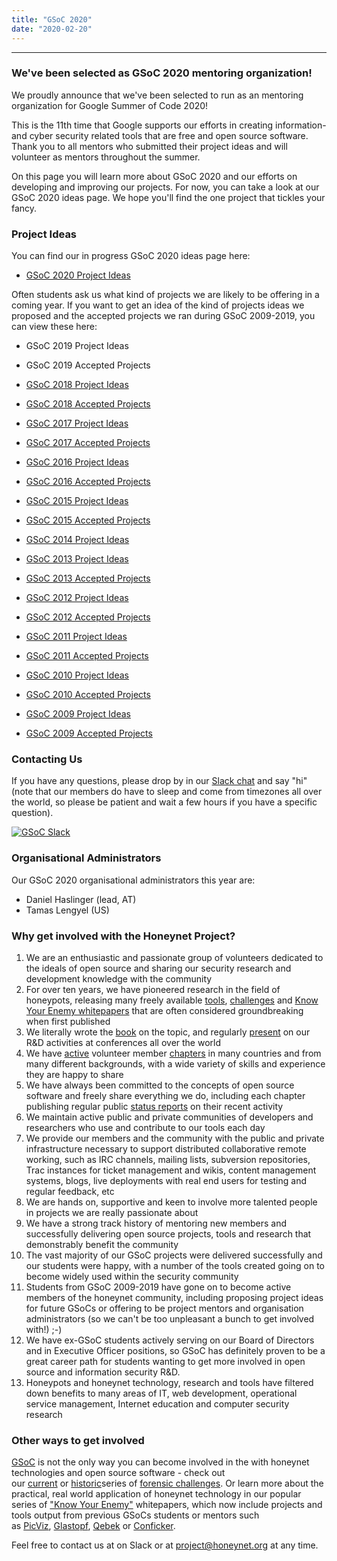 ```yaml
---
title: "GSoC 2020"
date: "2020-02-20"
---
```


* * *

### We've been selected as GSoC 2020 mentoring organization!

We proudly announce that we've been selected to run as an mentoring organization for Google Summer of Code 2020!

This is the 11th time that Google supports our efforts in creating information- and cyber security related tools that are free and open source software. Thank you to all mentors who submitted their project ideas and will volunteer as mentors throughout the summer.

On this page you will learn more about GSoC 2020 and our efforts on developing and improving our projects. For now, you can take a look at our GSoC 2020 ideas page. We hope you'll find the one project that tickles your fancy.

### Project Ideas

You can find our in progress GSoC 2020 ideas page here:

- [GSoC 2020 Project Ideas](//www.honeynet.org/gsoc/gsoc-2020/google-summer-of-code-2020-project-ideas/)

Often students ask us what kind of projects we are likely to be offering in a coming year. If you want to get an idea of the kind of projects ideas we proposed and the accepted projects we ran during GSoC 2009-2019, you can view these here:

- GSoC 2019 Project Ideas
- GSoC 2019 Accepted Projects  
    
- [GSoC 2018 Project Ideas](//www.honeynet.org/gsoc/gsoc2018/ideas/)
- [GSoC 2018 Accepted Projects](//www.honeynet.org/gsoc2018/slots)  
    
- [GSoC 2017 Project Ideas](/gsoc/gsoc2017/ideas/)
- [GSoC 2017 Accepted Projects](//www.honeynet.org/gsoc2017/slots)  
    
- [GSoC 2016 Project Ideas](/gsoc/gsoc2016/ideas/)
- [GSoC 2016 Accepted Projects](//www.honeynet.org/gsoc2016/slots)  
    
- [GSoC 2015 Project Ideas](/gsoc/gsoc2015/ideas/)
- [GSoC 2015 Accepted Projects](//www.honeynet.org/gsoc2015/slots)  
    
- [GSoC 2014 Project Ideas](/gsoc/gsoc2014/ideas/)  
    
- [GSoC 2013 Project Ideas](/gsoc/gsoc2013/ideas/)
- [GSoC 2013 Accepted Projects](//www.honeynet.org/gsoc2013/slots)  
    
- [GSoC 2012 Project Ideas](/gsoc/gsoc-2012/ideas/)
- [GSoC 2012 Accepted Projects](//www.honeynet.org/gsoc2012/slots)  
    
- [GSoC 2011 Project Ideas](/gsoc/gsoc2011/ideas/)
- [GSoC 2011 Accepted Projects](//www.honeynet.org/gsoc2011/slots)  
    
- [GSoC 2010 Project Ideas](/gsoc/gsoc2010/ideas/)
- [GSoC 2010 Accepted Projects](//www.honeynet.org/gsoc2010/slots)  
    
- [GSoC 2009 Project Ideas](/gsoc/gsoc2009/ideas/)
- [GSoC 2009 Accepted Projects](//www.honeynet.org/gsoc2009/slots)

### Contacting Us

If you have any questions, please drop by in our [Slack chat](//gsoc-slack.honeynet.org/) and say "hi" (note that our members do have to sleep and come from timezones all over the world, so please be patient and wait a few hours if you have a specific question).

[![GSoC Slack](//gsoc-slack.honeynet.org/badge.svg)](//gsoc-slack.honeynet.org/)

### Organisational Administrators

Our GSoC 2020 organisational administrators this year are:

- Daniel Haslinger (lead, AT)
- Tamas Lengyel (US)

### Why get involved with the Honeynet Project?

1. We are an enthusiastic and passionate group of volunteers dedicated to the ideals of open source and sharing our security research and development knowledge with the community
2. For over ten years, we have pioneered research in the field of honeypots, releasing many freely available [tools](//www.honeynet.org/project), [challenges](//www.honeynet.org/challenges) and [Know Your Enemy whitepapers](//www.honeynet.org/papers) that are often considered groundbreaking when first published
3. We literally wrote the [book](//old.honeynet.org/book) on the topic, and regularly [present](//old.honeynet.org/speaking/PacSec07_David_Watson_Global_Distributed_Honeynet.pdf) on our R&D activities at conferences all over the world
4. We have [active](//www.honeynet.org/node/371) volunteer member [chapters](//www.honeynet.org/og) in many countries and from many different backgrounds, with a wide variety of skills and experience they are happy to share
5. We have always been committed to the concepts of open source software and freely share everything we do, including each chapter publishing regular public [status reports](//www.honeynet.org/chapter/statusreports) on their recent activity
6. We maintain active public and private communities of developers and researchers who use and contribute to our tools each day
7. We provide our members and the community with the public and private infrastructure necessary to support distributed collaborative remote working, such as IRC channels, mailing lists, subversion repositories, Trac instances for ticket management and wikis, content management systems, blogs, live deployments with real end users for testing and regular feedback, etc
8. We are hands on, supportive and keen to involve more talented people in projects we are really passionate about
9. We have a strong track history of mentoring new members and successfully delivering open source projects, tools and research that demonstrably benefit the community
10. The vast majority of our GSoC projects were delivered successfully and our students were happy, with a number of the tools created going on to become widely used within the security community
11. Students from GSoC 2009-2019 have gone on to become active members of the honeynet community, including proposing project ideas for future GSoCs or offering to be project mentors and organisation administrators (so we can't be too unpleasant a bunch to get involved with!) ;-)
12. We have ex-GSoC students actively serving on our Board of Directors and in Executive Officer positions, so GSoC has definitely proven to be a great career path for students wanting to get more involved in open source and information security R&D.
13. Honeypots and honeynet technology, research and tools have filtered down benefits to many areas of IT, web development, operational service management, Internet education and computer security research

### Other ways to get involved

[GSoC](//summerofcode.withgoogle.com/) is not the only way you can become involved in the with honeynet technologies and open source software - check out our [current](//www.honeynet.org/challenges) or [historic](//old.honeynet.org/misc/chall.html)series of [forensic challenges](//www.honeynet.org/challenges). Or learn more about the practical, real world application of honeynet technology in our popular series of ["Know Your Enemy"](//www.honeynet.org/papers) whitepapers, which now include projects and tools output from previous GSoCs students or mentors such as [PicViz](//www.honeynet.org/node/499), [Glastopf](//www.honeynet.org/papers/KYT_glastopf), [Qebek](//www.honeynet.org/papers/KYT_qebek) or [Conficker](//www.honeynet.org/papers/conficker).

Feel free to contact us at on Slack or at [project@honeynet.org](mailto:project@honeynet.org) at any time.
